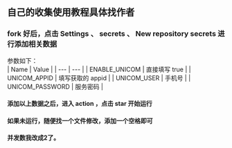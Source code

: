 
## 自己的收集使用教程具体找作者
 ### fork 好后，点击 Settings 、 secrets 、 New repository secrets 进行添加相关数据
 参数如下：  
|  Name | Value  |
|  --- | --- |
| ENABLE_UNICOM  | 直接填写 true |
| UNICOM_APPID  | 填写获取的 appid |
| UNICOM_USER  | 手机号 |
| UNICOM_PASSWORD  | 服务密码 |   

#### 添加以上数据之后，进入 action ，点击 star 开始运行   
#### 如果未运行，随便找一个文件修改，添加一个空格即可  
#### 并发数我改成2了。
